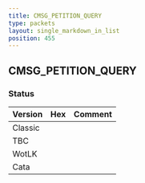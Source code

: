 ```yaml
---
title: CMSG_PETITION_QUERY
type: packets
layout: single_markdown_in_list
position: 455
---
```


## CMSG_PETITION_QUERY

### Status

Version | Hex | Comment
---------- | ---------- | ---------- 
Classic |  |  
TBC |  |  
WotLK |  |  
Cata |  |  
